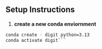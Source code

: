 ## Setup Instructions

1. **create a new conda enviornment**
```bash
conda create - digit python=3.13
conda activate digit```
